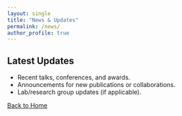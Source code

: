 ```yaml
---
layout: single
title: "News & Updates"
permalink: /news/
author_profile: true
---
```


## **Latest Updates**
- Recent talks, conferences, and awards.
- Announcements for new publications or collaborations.
- Lab/research group updates (if applicable).

[Back to Home](index.md)

